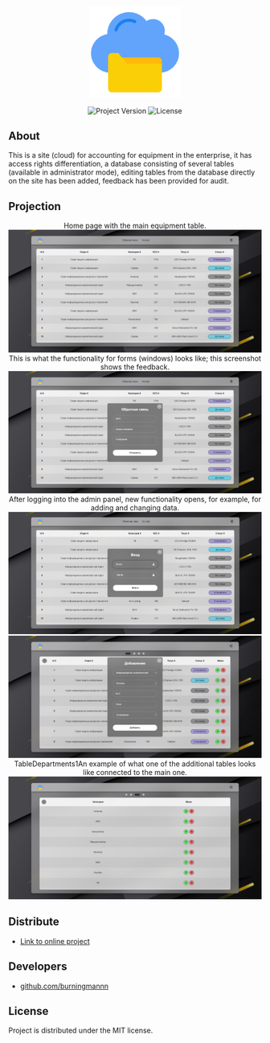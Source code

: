 <p align="center">
      <img src="img/logo.png" alt="Project Logo" width="181.5">
</p>

<p align="center">
   <img src="https://img.shields.io/badge/Version-v.2.0%20(Alpha)-teal" alt="Project Version">
   <img src="https://img.shields.io/badge/License-MIT-limegreen" alt="License">
</p>

## About

This is a site (cloud) for accounting for equipment in the enterprise, it has access rights differentiation, a database consisting of several tables (available in administrator mode), editing tables from the database directly on the site has been added, feedback has been provided for audit.

## Projection
<p align="center">
      Home page with the main equipment table.
      <img src="readmeimg\1Main.png" alt="Home Page">
      This is what the functionality for forms (windows) looks like; this screenshot shows the feedback.
      <img src="readmeimg\2Feedback.png" alt="Feedback">
      After logging into the admin panel, new functionality opens, for example, for adding and changing data.
      <img src="readmeimg\3EntryAdmin.png" alt="Entry Adminpanel">
      <img src="readmeimg\4AddTechnic.png" alt="Add Technic">
      TableDepartments1An example of what one of the additional tables looks like connected to the main one.
      <img src="readmeimg\5TableDepartments.png" alt="Table Departments">
</p>

## Distribute

- [Link to online project](https://safeindustri.000webhostapp.com)

## Developers

- [github.com/burningmannn](https://github.com/burningmannn)

## License

Project is distributed under the MIT license.  
